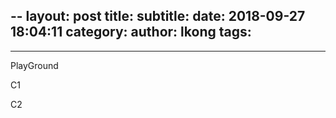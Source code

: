 --
layout: post
title:
subtitle:
date: 2018-09-27 18:04:11
category:
author: lkong
tags:
   -
---
PlayGround

C1

C2
